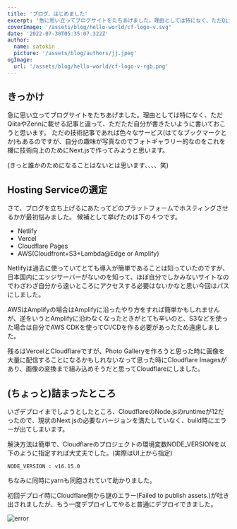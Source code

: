 ```yaml
---
title: 'ブログ、はじめました'
excerpt: '急に思い立ってブログサイトをたちあげました。理由としては特になく、ただQiitaやZennに載せる記事と違って、ただただ自分が書きたいように書いておくだけです。'
coverImage: '/assets/blog/hello-world/cf-logo-v.svg'
date: '2022-07-30T05:35:07.322Z'
author:
  name: satokin
  picture: '/assets/blog/authors/jj.jpeg'
ogImage:
  url: '/assets/blog/hello-world/cf-logo-v-rgb.png'
---
```


## きっかけ

急に思い立ってブログサイトをたちあげました。理由としては特になく、ただQiitaやZennに載せる記事と違って、ただただ自分が書きたいように書いておこうと思います。
ただの技術記事であれば色々なサービス(はてなブックマークとか)もあるのですが、自分の趣味が写真なのでフォトギャラリー的なのをこれを機に技術向上のためにNext.jsで作ってみようと思います。

(きっと誰かのためになることはないとは思います、、、、笑)


## Hosting Serviceの選定

さて、ブログを立ち上げるにあたってどのプラットフォームでホスティングさせるかが最初悩みました。
候補として挙げたのは下の４つです。

- Netlify
- Vercel
- Cloudflare Pages
- AWS(Cloudfront+S3+Lambda@Edge or Amplify)

Netlifyは過去に使っていてとても導入が簡単であることは知っていたのですが、日本国内にエッジサーバーがないのを知って、ほぼ自分でしかみないサイトなのでわざわざ自分から遠いところにアクセスする必要はないかなと思い今回はパスにしました。

AWSはAmplifyの場合はAmplifyに沿ったやり方をすれば簡単かもしれませんが、逆をいうとAmplifyに沿わなくなったときがとても辛いのと、S3などを使った場合は自分でAWS CDKを使ってCI/CDを作る必要があったため遠慮しました。

残るはVercelとCloudflareですが、Photo Galleryを作ろうと思った時に画像を大量に配信することになるかもしれないなって思った時にCloudflare Imagesがあり、画像の変換まで組み込めそうだと思ってCloudflareにしました。

## (ちょっと)詰まったところ

いざデプロイまでしようとしたところ、CloudflareのNode.jsのruntimeが12だったので、現状のNext.jsの必要なバージョンを満たしていなく、build時にエラーが出てしまいます。

解決方法は簡単で、Cloudflareのプロジェクトの環境変数NODE_VERSIONを以下のように指定すれば大丈夫でした。(実際はUI上から指定)

```shell
NODE_VERSION : v16.15.0
```

ちなみに同時にyarnも同胞されていて助かりました。


初回デプロイ時にCloudflare側から謎のエラー(Failed to publish assets.)が吐き出されましたが、もう一度デプロイしてやると普通にデプロイできました。


![error](/assets/blog/hello-world/error.webp)






